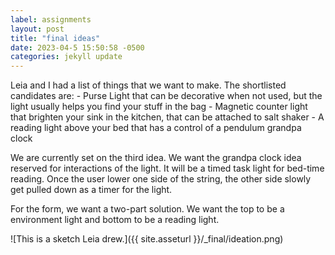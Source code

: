 ```yaml
---
label: assignments
layout: post
title: "final ideas"
date: 2023-04-5 15:50:58 -0500
categories: jekyll update
---
```


Leia and I had a list of things that we want to make. The shortlisted candidates are: - Purse Light that can be decorative when not used, but the light usually helps you find your stuff in the bag - Magnetic counter light that brighten your sink in the kitchen, that can be attached to salt shaker - A reading light above your bed that has a control of a pendulum grandpa clock

We are currently set on the third idea. We want the grandpa clock idea reserved for interactions of the light. It will be a timed task light for bed-time reading. Once the user lower one side of the string, the other side slowly get pulled down as a timer for the light.

For the form, we want a two-part solution. We want the top to be a environment light and bottom to be a reading light.

![This is a sketch Leia drew.]({{ site.asseturl }}/\_final/ideation.png)

